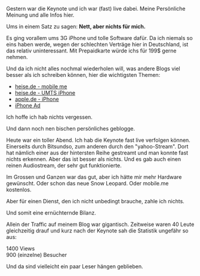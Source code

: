 <!--
.. title: Fazit zur Keynote der WWDC 2008
.. slug: 421-fazit-zur-keynote-der-wwdc-2008
.. date: 2008-06-10 11:00:36
.. tags: iPhone,iPod,Keynote,Steve Jobs,WWDC,Apple,Hardware
.. description: 
.. type: text
-->

Gestern war die Keynote und ich war (fast) live dabei. Meine Persönliche Meinung und alle Infos hier.
<!-- TEASER_END -->

Ums in einem Satz zu sagen: **Nett, aber nichts für mich.**

Es ging vorallem ums 3G iPhone und tolle Software dafür.
Da ich niemals so eins haben werde, wegen der schlechten Verträge hier in Deutschland, ist das relativ uninteressant.
Mit Prepaidkarte würde ichs für 199$ gerne nehmen.

Und da ich nicht alles nochmal wiederholen will, was andere Blogs viel besser als ich schreiben können, hier die wichtigsten Themen:

- [heise.de - mobile me](http://www.heise.de/newsticker/WWDC-Apples-Web-Dienst-mac-wird-zu-Mobile-Me-Mac-OS-X-zu-OS-X--/meldung/109211)
- [heise.de - UMTS iPhone](http://www.heise.de/newsticker/WWDC-UMTS-iPhone-mit-GPS-kommt-im-Juli-Update--/meldung/109212)
- [apple.de - iPhone](http://www.apple.com/de/iphone/)
- [iPhone Ad](http://www.apple.com/iphone/gallery/ads/hallway/)

Ich hoffe ich hab nichts vergessen.

Und dann noch nen bischen persönliches geblogge.

Heute war ein toller Abend.
Ich hab die Keynote fast live verfolgen können.
Einerseits durch Bitsundso, zum anderen durch den "yahoo-Stream".
Dort hat nämlich einer aus der hintersten Reihe gestreamt und man konnte fast nichts erkennen.
Aber das ist besser als nichts.
Und es gab auch einen reinen Audiostream, der sehr gut funktionierte.

Im Grossen und Ganzen war das gut, aber ich hätte mir mehr Hardware gewünscht.
Oder schon das neue Snow Leopard.
Oder mobile.me kostenlos.

Aber für einen Dienst, den ich nicht unbedingt brauche, zahle ich nichts.

Und somit eine ernüchternde Bilanz.

Allein der Traffic auf meinem Blog war gigantisch.
Zeitweise waren 40 Leute gleichzeitig drauf und kurz nach der Keynote sah die Statistik ungefähr so aus:

1400 Views  
900 (einzelne) Besucher

Und da sind vielleicht ein paar Leser hängen geblieben.